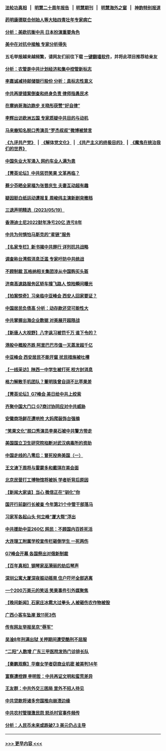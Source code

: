 #### [法轮功真相](https://github.com/gfw-breaker/truth/blob/master/README.md?t=0) &nbsp;&nbsp;|&nbsp;&nbsp; [明慧二十周年报告](https://github.com/gfw-breaker/mh-reports/blob/master/README.md?t=0) &nbsp;&nbsp;|&nbsp;&nbsp;[明慧期刊](https://github.com/gfw-breaker/mh-qikan) &nbsp;&nbsp;|&nbsp;&nbsp; [明慧海外之窗](https://github.com/gfw-breaker/mh-news/blob/master/README.md?t=0) &nbsp;&nbsp;|&nbsp;&nbsp; [神韵特别报道](https://github.com/gfw-breaker/mh-news/blob/master/shenyun.md?t=0)
#### [药明康德联合创始人等大陆四青壮年专家病亡](../pages/nsc413/n14000732.md?t=05201543) 
#### [分析：美欧抗衡中共 日本扮演重要角色](../pages/nsc413/n14000437.md?t=05201543) 
#### [美中在对抗中接触 专家分析得失](../pages/nsc413/n13999972.md?t=05201543) 
#### 五毛举报越来越频繁，请网友们前往下载 [一键翻墙软件](https://github.com/gfw-breaker/ssr-accounts)，并将此项目推荐给亲友
#### [分析：农管是中共计划经济和集中控管新标志](../pages/nsc413/n14000665.md?t=05201543) 
#### [李嘉诚减持邮储银行股份 分析：具标志性意义](../pages/nsc413/n14000620.md?t=05201543) 
#### [中共再提错案倒查和终身负责 律师指愚民术](../pages/nsc413/n14000628.md?t=05201543) 
#### [在摩纳哥海边跑步 关晓彤获赞“好自律”](../pages/nsc413/n14000586.md?t=05201543) 
#### [李辉出访欧洲五国 专家质疑中共目的与动机](../pages/nsc413/n14000573.md?t=05201543) 
#### [马来裔知名脱口秀演员“罗杰叔叔”微博被禁言](../pages/nsc413/n14000547.md?t=05201543) 
#### [《九评共产党》](https://github.com/begood0513/9ping.md/blob/master/README.md) &nbsp;|&nbsp; [《解体党文化》](../../../../jtdwh.md/blob/master/README.md)  &nbsp;|&nbsp; [《共产主义的终极目的》](../../../../gczydzjmd.md/blob/master/README.md) &nbsp;|&nbsp; [《魔鬼在统治我们的世界》](../../../../mgztzwmdsj.md/blob/master/README.md) 
#### [中国失业大军涌入 网约车业人满为患](../pages/nsc413/n14000584.md?t=05201543) 
#### [【菁英论坛】中共惩罚笑果 文革再临？](../pages/nsc413/n14000541.md?t=05201543) 
#### [蔡少芬晒全家福为张晋庆生 夫妻互动超有趣](../pages/nsc413/n14000491.md?t=05201543) 
#### [疑因挺白纸运动遭报复 周峻纬主演新剧突撤档](../pages/nsc413/n14000548.md?t=05201543) 
#### [三退声明精选（2023/05/19）](../pages/nsc413/n14000569.md?t=05201543) 
#### [香港迪士尼2022财年净亏20亿 连亏8年](../pages/nsc413/n14000552.md?t=05201543) 
#### [中共为何惧怕马斯克的“星链”服务](../pages/nsc413/n14000539.md?t=05201543) 
#### [【名家专栏】新书揭中共罪行 详列抗共战略](../pages/nsc413/n13999655.md?t=05201543) 
#### [调查称台湾假消息泛滥 专家吁防中共统战](../pages/nsc413/n14000489.md?t=05201543) 
#### [不顾制裁 瓦格纳相关集团涉从中国购买头盔](../pages/nsc413/n14000464.md?t=05201543) 
#### [济南高速路服务区轿车撞飞路人 惊险瞬间曝光](../pages/nsc413/n14000495.md?t=05201543) 
#### [【拍案惊奇】习亲临中亚峰会 西安人回家要证？](../pages/nsc413/n14000407.md?t=05201543) 
#### [中国居民负债高 分析：动存款还贷可能性大](../pages/nsc413/n14000503.md?t=05201543) 
#### [中共掌握出海企业数据 对美展开超限战](../pages/nsc413/n14000185.md?t=05201543) 
#### [【新唐人大视野】八字讽习被罚千万 谁下令的？](../pages/nsc413/n14000455.md?t=05201543) 
#### [港股中概股齐跌 阿里巴巴市值一天蒸发超千亿](../pages/nsc413/n14000492.md?t=05201543) 
#### [中亚峰会 西安居民不能开窗 扰民措施被吐槽](../pages/nsc413/n14000452.md?t=05201543) 
#### [【一线采访】陕西一中学生被打死 校方封消息](../pages/nsc413/n14000472.md?t=05201543) 
#### [格力解散手机团队？董明珠曾自诩不比苹果差](../pages/nsc413/n14000342.md?t=05201543) 
#### [【菁英论坛】G7峰会 美日给中共上绞索](../pages/nsc413/n14000458.md?t=05201543) 
#### [齐聚中国大门口 G7商讨协同应对中共威胁](../pages/nsc413/n14000467.md?t=05201543) 
#### [安徽商场鲜花遭哄抢 大妈爬装饰台强摘](../pages/nsc413/n14000449.md?t=05201543) 
#### [“笑果文化”脱口秀演员李昊石被中共警方带走](../pages/nsc413/n14000343.md?t=05201543) 
#### [美国国立卫生研究院掐断对武汉病毒所的资助](../pages/nsc413/n14000333.md?t=05201543) 
#### [中国走线的八零后：冒死投奔美国（一）](../pages/nsc413/n14000184.md?t=05201543) 
#### [王文涛下周将与雷蒙多和戴琪在美会面](../pages/nsc413/n14000433.md?t=05201543) 
#### [北京民营打工博物馆将被拆 学者析背后原因](../pages/nsc413/n14000317.md?t=05201543) 
#### [【新闻大家谈】当心 微信正在“驯化”你](../pages/nsc413/n14000366.md?t=05201543) 
#### [国开行前副行长被查 今年第21个中管干部落马](../pages/nsc413/n14000273.md?t=05201543) 
#### [习家军各起山头 何立峰“厦大帮”浮出](../pages/nsc413/n14000241.md?t=05201543) 
#### [中共援助中亚260亿 网民：不顾国内百姓死活](../pages/nsc413/n14000310.md?t=05201543) 
#### [大连理工附属学校宣传栏砸倒学生 一死两伤](../pages/nsc413/n14000284.md?t=05201543) 
#### [G7峰会开幕 各国祭出对俄新制裁](../pages/nsc413/n14000321.md?t=05201543) 
#### [【百年真相】钢琴家巫漪丽的劫后琴声](../pages/nsc413/n13999822.md?t=05201543) 
#### [深圳公寓大厦深夜振动摇晃 住户吓坏全部逃离](../pages/nsc413/n14000239.md?t=05201543) 
#### [一个200万美元的笑话 笑果事件引外媒聚焦](../pages/nsc413/n14000272.md?t=05201543) 
#### [【晚间新闻】石家庄冰雹大过拳头 人被砸伤农作物被毁](../pages/nsc413/n14000247.md?t=05201543) 
#### [广西小客车坠崖 致11死3伤](../pages/nsc413/n14000227.md?t=05201543) 
#### [传有网友举报吴京“辱军”](../pages/nsc413/n14000136.md?t=05201543) 
#### [吴淦8年刑满出狱 关押期间遭受酷刑不屈服](../pages/nsc413/n14000117.md?t=05201543) 
#### [“二阳”人数增 广东三甲医院发热门诊排长队](../pages/nsc413/n14000090.md?t=05201543) 
#### [【秦鹏观察】华裔女学者窃商业机密 被美判14年](../pages/nsc413/n14000012.md?t=05201543) 
#### [富察遭控罪 李明哲：中共再证文明和蛮荒差异](../pages/nsc413/n13999971.md?t=05201543) 
#### [王友群：中共外交三困局 里外不招人待见](../pages/nsc413/n13999728.md?t=05201543) 
#### [中共贷款将诸多穷国推向崩溃边缘](../pages/nsc413/n13999828.md?t=05201543) 
#### [中共农村管理激民怨 怒杀村官事件频传](../pages/nsc413/n13999858.md?t=05201543) 
#### [分析：人民币未来或跌破7.3 美元仍占主导](../pages/nsc413/n13999825.md?t=05201543) 

----
#### [ >>> 更早内容 <<< ](../indexes/nsc413-earlier.md)
